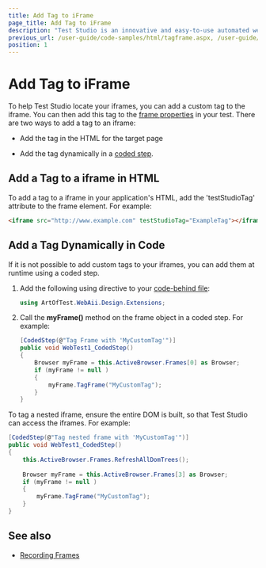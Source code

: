 ```yaml
---
title: Add Tag to iFrame
page_title: Add Tag to iFrame
description: "Test Studio is an innovative and easy-to-use automated web, WPF and load testing solution. Test Studio tests support essential technologies like ASP.NET AJAX, Silverlight, PHP and MVC. HTML5, Testing framework, functional testing, performance testing, load testing, exploratory testing, manual testing."
previous_url: /user-guide/code-samples/html/tagframe.aspx, /user-guide/code-samples/html/tagframe
position: 1
---
```

# Add Tag to iFrame

To help Test Studio locate your iframes, you can add a custom tag to the iframe. You can then add this tag to the <a href="/getting-started/test-recording/Frames" target="_blank">frame properties</a> in your test. There are two ways to add a tag to an iframe:

* Add the tag in the HTML for the target page

* Add the tag dynamically in a <a href="/features/custom-steps/script-step" target="_blank">coded step</a>.

## Add a Tag to a iframe in HTML

To add a tag to a iframe in your application's HTML, add the 'testStudioTag' attribute to the frame element. For example:

````HTML
<iframe src="http://www.example.com" testStudioTag="ExampleTag"></iframe>
````

## Add a Tag Dynamically in Code

If it is not possible to add custom tags to your iframes, you can add them at runtime using a coded step.

1. Add the following using directive to your <a href="/advanced-topics/coded-steps/code-behind-file" target="_blank">code-behind file</a>:

	```C#
	using ArtOfTest.WebAii.Design.Extensions;
	```

2. Call the **myFrame()** method on the frame object in a coded step. For example:

	```C#
	[CodedStep(@"Tag Frame with 'MyCustomTag'")]
	public void WebTest1_CodedStep()
	{
	    Browser myFrame = this.ActiveBrowser.Frames[0] as Browser;
	    if (myFrame != null )
	    {
	        myFrame.TagFrame("MyCustomTag");
	    }          
	}
	```

To tag a nested iframe, ensure the entire DOM is built, so that Test Studio can access the iframes. For example:

````C#
[CodedStep(@"Tag nested frame with 'MyCustomTag'")]
public void WebTest1_CodedStep()
{
    this.ActiveBrowser.Frames.RefreshAllDomTrees();
 
    Browser myFrame = this.ActiveBrowser.Frames[3] as Browser;
    if (myFrame != null )
    {
        myFrame.TagFrame("MyCustomTag");
    }           
}
````

## See also

* <a href="/getting-started/test-recording/Frames" target="_blank">Recording Frames</a>